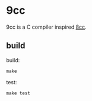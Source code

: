 # 9cc

9cc is a C compiler inspired [8cc](https://github.com/rui314/8cc).

## build
build:
```
make
```

test:
```
make test
```

